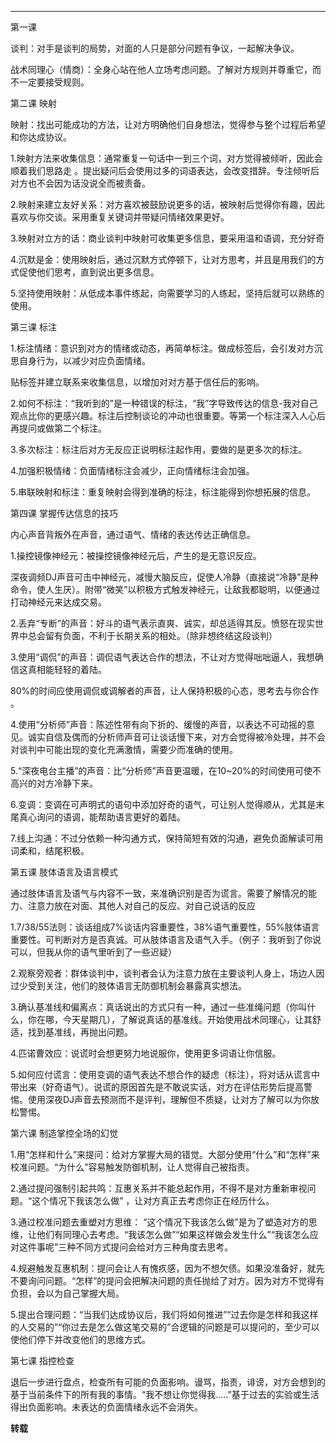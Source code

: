
---

第一课

谈判：对手是谈判的局势，对面的人只是部分问题有争议，一起解决争议。

战术同理心（情商）：全身心站在他人立场考虑问题。了解对方规则并尊重它，而不一定要接受规则。

第二课 映射

映射：找出可能成功的方法，让对方明确他们自身想法，觉得参与整个过程后希望和你达成协议。

1.映射方法来收集信息：通常重复一句话中一到三个词，对方觉得被倾听，因此会顺着我们思路走 。提出疑问后会使用过多的词语表达，会改变措辞。专注倾听后对方也不会因为话没说全而被责备。

2.映射来建立友好关系：对方喜欢被鼓励说更多的话，被映射后觉得你有趣，因此喜欢与你交谈。采用重复关键词并带疑问情绪效果更好。

3.映射对立方的话：商业谈判中映射可收集更多信息，要采用温和语调，充分好奇

4.沉默是金：使用映射后，通过沉默方式停顿下，让对方思考，并且是用我们的方式促使他们思考，直到说出更多信息。

5.坚持使用映射：从低成本事件练起，向需要学习的人练起，坚持后就可以熟练的使用。

第三课 标注

1.标注情绪：意识到对方的情绪或动态，再简单标注。做成标签后，会引发对方沉思自身行为，以减少对应负面情绪。

贴标签并建立联系来收集信息，以增加对对方基于信任后的影响。

2.如何不标注：“我听到的”是一种错误的标注，“我”字导致传达的信息-我对自己观点比你的更感兴趣。标注后控制谈论的冲动也很重要。等第一个标注深入人心后再提问或做第二个标注。

3.多次标注：标注后对方无反应正说明标注起作用，要做的是更多次的标注。

4.加强积极情绪：负面情绪标注会减少，正向情绪标注会加强。

5.串联映射和标注：重复映射会得到准确的标注，标注能得到你想拓展的信息。

第四课 掌握传达信息的技巧

内心声音背叛外在声音，通过语气、情绪的表达传达正确信息。

1.操控镜像神经元：被操控镜像神经元后，产生的是无意识反应。

深夜调频DJ声音可击中神经元，减慢大脑反应，促使人冷静（直接说“冷静”是种命令，使人生厌）。附带“微笑”以积极方式触发神经元，让敌我都聪明，以便通过打动神经元来达成交易。

2.丢弃“专断”的声音：好斗的语气表示直爽、诚实，却总适得其反。愤怒在现实世界中总会留有负面，不利于长期关系的相处。（除非想终结这段谈判）

3.使用“调侃”的声音：调侃语气表达合作的想法，不让对方觉得咄咄逼人，我想确信这真相能轻轻的着陆。

80%的时间应使用调侃或调解者的声音，让人保持积极的心态，思考去与你合作 。

4.使用“分析师”声音：陈述性带有向下折的、缓慢的声音，以表达不可动摇的意见。诚实自信及偶而的分析师声音可让谈话慢下来，对方会觉得被冷处理，并不会对谈判中可能出现的变化充满激情，需要少而准确的使用。

5.“深夜电台主播”的声音：比“分析师”声音更温暖，在10~20%的时间使用可使不高兴的对方冷静下来。

6.变调：变调在可声明式的语句中添加好奇的语气，可让别人觉得顺从，尤其是末尾真心询问的语调，能帮助语言更好的着陆。

7.线上沟通：不过分依赖一种沟通方式，保持简短有效的沟通，避免负面解读可用词柔和，结尾积极。

第五课 肢体语言及语言模式

通过肢体语言及语气与内容不一致，来准确识别是否为谎言。需要了解情况的能力、注意力放在对面、其他人对自己的反应、对自己说话的反应

1.7/38/55法则：谈话组成7%谈话内容重要性，38%语气重要性，55%肢体语言重要性。可判断对方是否真诚。可从肢体语言及语气入手。（例子：我听到了你说可以，但我从你的语气里听到了一些迟疑）

2.观察旁观者：群体谈判中，谈判者会认为注意力放在主要谈判人身上，场边人因过少受到关注，他们的肢体语言无防御机制会暴露真实想法。

3.确认基准线和偏离点：真话说出的方式只有一种，通过一些准绳问题（你叫什么，你在哪，今天星期几），了解说真话的基准线。开始使用战术同理心，让其舒适，找到基准线，再抛出问题。

4.匹诺曹效应：说谎时会想更努力地说服你，使用更多词语让你信服。

5.如何应付谎言：使用变调的语气表达不想合作的疑虑（标注），将对话从谎言中带出来（好奇语气）。说谎的原因首先是不敢说实话，对方在评估形势后提高警惕。使用深夜DJ声音去预测而不是评判，理解但不质疑，让对方了解可以为你放松警惕。

第六课 制造掌控全场的幻觉

1.用“怎样和什么”来提问：给对方掌握大局的错觉。大部分使用“什么”和“怎样”来校准问题。“为什么”容易触发防御机制，让人觉得自己被指责。

2.通过提问强制引起共鸣：互惠关系并不能总起作用，不得不是对方重新审视问题。“这个情况下我该怎么做” ，让对方真正去考虑你正在经历什么。

3.通过校准问题去重塑对方思维： “这个情况下我该怎么做”是为了塑造对方的思维，让他们有同理心去考虑。“我该怎么做”“如果这样做会发生什么”“我该怎么应对这件事呢”三种不同方式提问会给对方三种角度去思考。

4.规避触发互惠机制：提问会让人有愧疚感，因为不想欠债。如果没准备好，就先不要询问问题。“怎样”的提问会把解决问题的责任抛给了对方。因为对方不觉得有负担，会以为自己掌握大局。

5.提出合理问题：“当我们达成协议后，我们将如何推进”“过去你是怎样和我这样的人交易的”“你过去是怎么做这笔交易的”合逻辑的问题是可以提问的，至少可以使他们停下并改变他们的思维方式。

第七课 指控检查

退后一步进行盘点，检查所有可能的负面影响。谩骂，指责，诽谤，对方会想到的基于当前条件下的所有我的事情。“我不想让你觉得我.....”基于过去的实验或生活得出负面影响。未表达的负面情绪永远不会消失。

**转载**


















































































